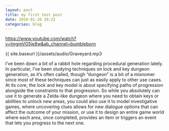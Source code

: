 ```yaml
---
layout: post
title: my first test post
date: 2019-01-26 19:22
categories: blog
---
```


<!-- ![Book logo]({{ site.baseurl }}/assets/image.jpg)
![Book logo]({{ site.image_path }}logo.png) -->

https://www.youtube.com/watch?v=ImgmVG5je8w&ab_channel=bumbleborn

{{ site.baseurl }}/assets/audio/Graveyard.mp3


<!-- 
{% include youtube.html id="dQw4w9WgXcQ" %}

{% include youtube.html id="ImgmVG5je8w?si=zBN-q3DKyUQfDPfY" %}

{% include youtube.html id="dQw4w9WgXcQ" %}
things
{% include youtube.html id="ImgmVG5je8w?si=zBN-q3DKyUQfDPfY" %}
## more things -->

I’ve been down a bit of a rabbit hole regarding procedural generation lately. In particular, I’ve been studying techniques on lock and key dungeon generation, as it’s often called, though “dungeon” is a bit of a misnomer since most of these techniques can just as easily apply to other use cases. At its core, the lock and key model is about specifying paths of progression alongside the constraints to that progression. So while you absolutely can use it to generate a Zelda-like dungeon where you need to obtain keys or abilities to unlock new areas, you could also use it to model investigative games, where uncovering clues allows for new dialogue options that can affect the outcome of your mission, or use it to design an entire game world where each area, once completed, provides an item or triggers an event that lets you progress to the next one.